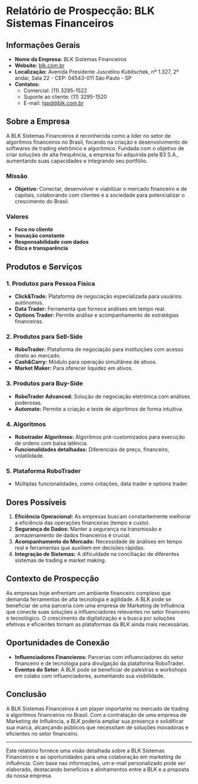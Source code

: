 # Relatório de Prospecção: BLK Sistemas Financeiros

## Informações Gerais
- **Nome da Empresa:** BLK Sistemas Financeiros
- **Website:** [blk.com.br](http://www.blk.com.br)
- **Localização:** Avenida Presidente Juscelino Kubitschek, nº 1.327, 2º andar, Sala 22 - CEP: 04543-011 São Paulo - SP
- **Contatos:** 
  - Comercial: (11) 3295-1522
  - Suporte ao cliente: (11) 3295-1520
  - E-mail: lgpd@blk.com.br

## Sobre a Empresa
A BLK Sistemas Financeiros é reconhecida como a líder no setor de algoritmos financeiros no Brasil, focando na criação e desenvolvimento de softwares de trading eletrônico e algorítmico. Fundada com o objetivo de criar soluções de alta frequência, a empresa foi adquirida pela B3 S.A., aumentando suas capacidades e integrando seu portfólio.

### Missão
- **Objetivo:** Conectar, desenvolver e viabilizar o mercado financeiro e de capitais, colaborando com clientes e a sociedade para potencializar o crescimento do Brasil.

### Valores
- **Foco no cliente**
- **Inovação constante**
- **Responsabilidade com dados**
- **Ética e transparência**

## Produtos e Serviços
### 1. Produtos para Pessoa Física
- **Click&Trade:** Plataforma de negociação especializada para usuários autônomos.
- **Data Trader:** Ferramenta que fornece análises em tempo real.
- **Options Trader:** Permite análise e acompanhamento de estratégias financeiras.

### 2. Produtos para Sell-Side
- **RoboTrader:** Plataforma de negociação para instituições com acesso direto ao mercado.
- **Cash&Carry:** Módulo para operação simultânea de ativos.
- **Market Maker:** Para oferecer liquidez em ativos.

### 3. Produtos para Buy-Side
- **RoboTrader Advanced:** Solução de negociação eletrônica com análises poderosas.
- **Automate:** Permite a criação e teste de algoritmos de forma intuitiva.

### 4. Algoritmos
- **Robotrader Algoritmos:** Algoritmos pré-customizados para execução de ordens com baixa latência.
- **Funcionalidades detalhadas:** Diferenciais de preço, financeiro, volatilidade.

### 5. Plataforma RoboTrader
- Múltiplas funcionalidades, como cotações, data trader e options trader.

## Dores Possíveis
1. **Eficiência Operacional:** As empresas buscam constantemente melhorar a eficiência das operações financeiras (tempo e custo).
2. **Segurança de Dados:** Manter a segurança na transmissão e armazenamento de dados financeiros é crucial.
3. **Acompanhamento do Mercado:** Necessidade de análises em tempo real e ferramentas que auxiliem em decisões rápidas.
4. **Integração de Sistemas:** A dificuldade na conciliação de diferentes sistemas de trading e market making.

## Contexto de Prospecção
As empresas hoje enfrentam um ambiente financeiro complexo que demanda ferramentas de alta tecnologia e agilidade. A BLK pode se beneficiar de uma parceria com uma empresa de Marketing de Influência que conecte suas soluções a influenciadores relevantes no setor financeiro e tecnológico. O crescimento da digitalização e a busca por soluções efetivas e eficientes tornam as plataformas da BLK ainda mais necessárias.

## Oportunidades de Conexão
- **Influenciadores Financieros:** Parcerias com influenciadores do setor financeiro e de tecnologia para divulgação da plataforma RoboTrader.
- **Eventos do Setor:** A BLK pode se beneficiar de palestras e workshops em colabs com influenciadores, aumentando sua visibilidade.

## Conclusão
A BLK Sistemas Financeiros é um player importante no mercado de trading e algoritmos financeiros no Brasil. Com a contratação de uma empresa de Marketing de Influência, a BLK poderia ampliar sua presença e solidificar sua marca, alcançando públicos que necessitam de soluções inovadoras e eficientes no setor financeiro.

---

Este relatório fornece uma visão detalhada sobre a BLK Sistemas Financeiros e as oportunidades para uma colaboração em marketing de influência. Com base nas informações, um e-mail personalizado pode ser elaborado, destacando benefícios e alinhamentos entre a BLK e a proposta da nossa empresa.